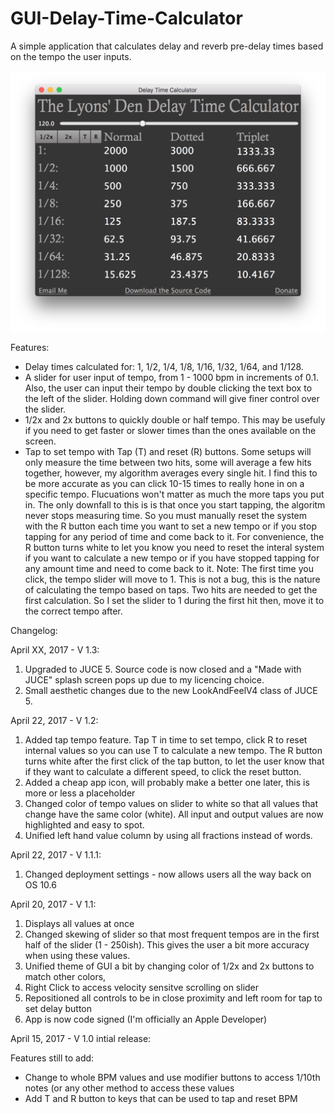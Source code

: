 # GUI-Delay-Time-Calculator
A simple application that calculates delay and reverb pre-delay times based on the tempo the user inputs.

![alt tag](https://github.com/JosephTLyons/GUI-Delay-Time-Calculator/blob/master/Delay%20Time%20Calculator%20GUI.png)

Features:
* Delay times calculated for: 1, 1/2, 1/4, 1/8, 1/16, 1/32, 1/64, and 1/128.
* A slider for user input of tempo, from 1 - 1000 bpm in increments of 0.1.  Also, the user can input their tempo by double clicking the text box to the left of the slider.  Holding down command will give finer control over the slider.
* 1/2x and 2x buttons to quickly double or half tempo.  This may be usefuly if you need to get faster or slower times than the ones available on the screen.
* Tap to set tempo with Tap (T) and reset (R) buttons.  Some setups will only measure the time between two hits, some will average a few hits together, however, my algorithm averages every single hit.  I find this to be more accurate as you can click 10-15 times to really hone in on a specific tempo.  Flucuations won't matter as much the more taps you put in.  The only downfall to this is is that once you start tapping, the algoritm never stops measuring time.  So you must manually reset the system with the R button each time you want to set a new tempo or if you stop tapping for any period of time and come back to it.  For convenience, the R button turns white to let you know you need to reset the interal system if you want to calculate a new tempo or if you have stopped tapping for any amount time and need to come back to it. Note: The first time you click, the tempo slider will move to 1.  This is not a bug, this is the nature of calculating the tempo based on taps.  Two hits are needed to get the first calculation.  So I set the slider to 1 during the first hit then, move it to the correct tempo after.

Changelog:

April XX, 2017 - V 1.3:
1.  Upgraded to JUCE 5.  Source code is now closed and a "Made with JUCE" splash screen pops up due to my licencing choice.
2.  Small aesthetic changes due to the new LookAndFeelV4 class of JUCE 5.

April 22, 2017 - V 1.2:
1. Added tap tempo feature.  Tap T in time to set tempo, click R to reset internal values so you can use T to calculate a new tempo.  The R button turns white after the first click of the tap button, to let the user know that if they want to calculate a different speed, to click the reset button.
3. Added a cheap app icon, will probably make a better one later, this is more or less a placeholder
3. Changed color of tempo values on slider to white so that all values that change have the same color (white).  All input and output values are now highlighted and easy to spot.
4. Unified left hand value column by using all fractions instead of words.

April 22, 2017 - V 1.1.1:
1. Changed deployment settings - now allows users all the way back on OS 10.6

April 20, 2017 - V 1.1:
1. Displays all values at once
2. Changed skewing of slider so that most frequent tempos are in the first half of the slider (1 - 250ish).  This gives the user a bit more accuracy when using these values.
3. Unified theme of GUI a bit by changing color of 1/2x and 2x buttons to match other colors,
4. Right Click to access velocity sensitve scrolling on slider
5. Repositioned all controls to be in close proximity and left room for tap to set delay button
6. App is now code signed (I'm officially an Apple Developer)

April 15, 2017 - V 1.0 intial release:

Features still to add:

* Change to whole BPM values and use modifier buttons to access 1/10th notes (or any other method to access these values
* Add T and R button to keys that can be used to tap and reset BPM

